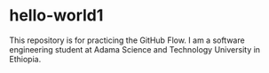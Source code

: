 # hello-world1
This repository is for practicing the GitHub Flow.
I am a software engineering student at Adama Science and Technology University in Ethiopia.
